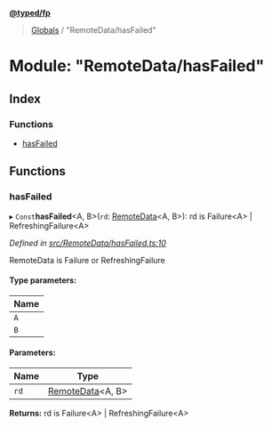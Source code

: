 **[@typed/fp](../README.md)**

> [Globals](../globals.md) / "RemoteData/hasFailed"

# Module: "RemoteData/hasFailed"

## Index

### Functions

* [hasFailed](_remotedata_hasfailed_.md#hasfailed)

## Functions

### hasFailed

▸ `Const`**hasFailed**\<A, B>(`rd`: [RemoteData](_remotedata_remotedata_.md#remotedata)\<A, B>): rd is Failure\<A> \| RefreshingFailure\<A>

*Defined in [src/RemoteData/hasFailed.ts:10](https://github.com/TylorS/typed-fp/blob/f27ba3e/src/RemoteData/hasFailed.ts#L10)*

RemoteData is Failure or RefreshingFailure

#### Type parameters:

Name |
------ |
`A` |
`B` |

#### Parameters:

Name | Type |
------ | ------ |
`rd` | [RemoteData](_remotedata_remotedata_.md#remotedata)\<A, B> |

**Returns:** rd is Failure\<A> \| RefreshingFailure\<A>
